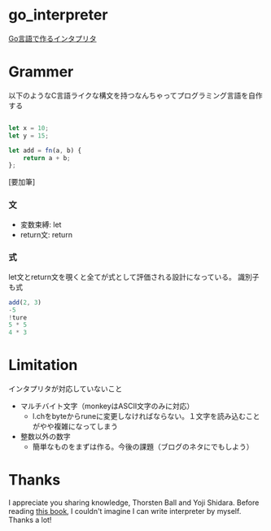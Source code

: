 # go_interpreter
[Go言語で作るインタプリタ](https://www.amazon.co.jp/Go%E8%A8%80%E8%AA%9E%E3%81%A7%E3%81%A4%E3%81%8F%E3%82%8B%E3%82%A4%E3%83%B3%E3%82%BF%E3%83%97%E3%83%AA%E3%82%BF-Thorsten-Ball/dp/4873118220/ref=sr_1_1?adgrpid=52270124614&dchild=1&gclid=Cj0KCQjw4cOEBhDMARIsAA3XDRhYel8yWP6oLipgfaac_w5B24eVMHQbuZ20E6IXibxt5m_j2npdajsaArhjEALw_wcB&hvadid=338518266894&hvdev=c&hvlocphy=1009314&hvnetw=g&hvqmt=e&hvrand=12370438417398361186&hvtargid=kwd-456677309977&hydadcr=27267_11561158&jp-ad-ap=0&keywords=go%E8%A8%80%E8%AA%9E%E3%81%A7%E3%81%A4%E3%81%8F%E3%82%8B%E3%82%A4%E3%83%B3%E3%82%BF%E3%83%97%E3%83%AA%E3%82%BF&qid=1620139864&sr=8-1)

# Grammer
以下のようなC言語ライクな構文を持つなんちゃってプログラミング言語を自作する

```javascript

let x = 10;
let y = 15;

let add = fn(a, b) {
    return a + b;
};

```

[要加筆]

### 文
- 変数束縛: let
- return文: return

### 式
let文とreturn文を覗くと全てが式として評価される設計になっている。
識別子も式

```javascript
add(2, 3)
-5
!ture
5 * 5
4 * 3
```

# Limitation
インタプリタが対応していないこと
- マルチバイト文字（monkeyはASCII文字のみに対応）
    - l.chをbyteからruneに変更しなければならない。１文字を読み込むことがやや複雑になってしまう
- 整数以外の数字
    - 簡単なものをまずは作る。今後の課題（ブログのネタにでもしよう）

# Thanks
I appreciate you sharing knowledge, Thorsten Ball and Yoji Shidara. Before reading [this book](https://www.amazon.co.jp/Go%E8%A8%80%E8%AA%9E%E3%81%A7%E3%81%A4%E3%81%8F%E3%82%8B%E3%82%A4%E3%83%B3%E3%82%BF%E3%83%97%E3%83%AA%E3%82%BF-Thorsten-Ball/dp/4873118220/ref=sr_1_1?adgrpid=52270124614&dchild=1&gclid=Cj0KCQjw4cOEBhDMARIsAA3XDRhYel8yWP6oLipgfaac_w5B24eVMHQbuZ20E6IXibxt5m_j2npdajsaArhjEALw_wcB&hvadid=338518266894&hvdev=c&hvlocphy=1009314&hvnetw=g&hvqmt=e&hvrand=12370438417398361186&hvtargid=kwd-456677309977&hydadcr=27267_11561158&jp-ad-ap=0&keywords=go%E8%A8%80%E8%AA%9E%E3%81%A7%E3%81%A4%E3%81%8F%E3%82%8B%E3%82%A4%E3%83%B3%E3%82%BF%E3%83%97%E3%83%AA%E3%82%BF&qid=1620139864&sr=8-1), I couldn't imagine I can write interpreter by myself. Thanks a lot! 